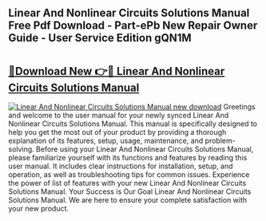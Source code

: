 ## Linear And Nonlinear Circuits Solutions Manual Free Pdf Download - Part-ePb New Repair Owner Guide - User Service Edition gQN1M

# <h2><a href="http://bc52010.oget.top/?id=Linear+And+Nonlinear+Circuits+Solutions+Manual">🔗Download New 👉🔴 Linear And Nonlinear Circuits Solutions Manual</a></h2>

[![Linear And Nonlinear Circuits Solutions Manual new download](https://i.imgur.com/5g1atiW.png)](http://bc52010.oget.top/?id=Linear+And+Nonlinear+Circuits+Solutions+Manual)
Greetings and welcome to the user manual for your newly synced Linear And Nonlinear Circuits Solutions Manual. This manual is specifically designed to help you get the most out of your product by providing a thorough explanation of its features, setup, usage, maintenance, and problem-solving. Before using your Linear And Nonlinear Circuits Solutions Manual, please familiarize yourself with its functions and features by reading this user manual. It includes clear instructions for installation, setup, and operation, as well as troubleshooting tips for common issues. Experience the power of list of features with your new Linear And Nonlinear Circuits Solutions Manual. Your Success is Our Goal Linear And Nonlinear Circuits Solutions Manual. We are here to ensure your complete satisfaction with your new product.
